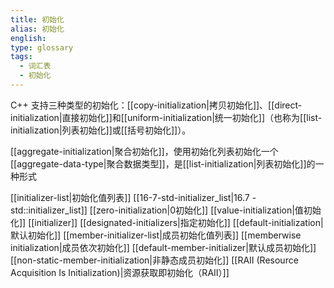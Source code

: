 ```yaml
---
title: 初始化
alias: 初始化
english:
type: glossary
tags:
  - 词汇表
  - 初始化
---
```


C++ 支持三种类型的初始化：[[copy-initialization|拷贝初始化]]、[[direct-initialization|直接初始化]]和[[uniform-initialization|统一初始化]]（也称为[[list-initialization|列表初始化]]或[[括号初始化]]）。

[[aggregate-initialization|聚合初始化]]，使用初始化列表初始化一个[[aggregate-data-type|聚合数据类型]]，是[[list-initialization|列表初始化]]的一种形式

[[initializer-list|初始化值列表]]
[[16-7-std-initializer_list|16.7 - std::initializer_list]]
[[zero-initialization|0初始化]]
[[value-initialization|值初始化]]
[[initializer]]
[[designated-initializers|指定初始化]]
[[default-initialization|默认初始化]]
[[member-initializer-list|成员初始化值列表]]
[[memberwise initialization|成员依次初始化]]
[[default-member-initializer|默认成员初始化]]
[[non-static-member-initialization|非静态成员初始化]]
[[RAII (Resource Acquisition Is Initialization)|资源获取即初始化（RAII）]]
